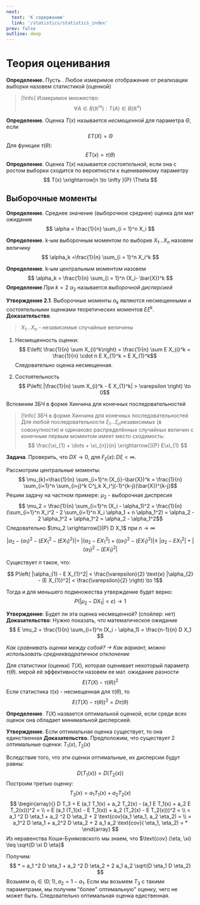```yaml
---
next:
  text: 'К содержанию'
  link: '/statistics/statistics_index'
prev: false
outline: deep
---
```


# Теория  оценивания

**Определение.** Пусть . Любое измеримое отображение от реализации выборки назовем статистикой (оценкой)
>[!info] Измеримое множество: 
$$ \forall A \in B(\mathbb{R}^m): T(A) \in B(\mathbb{R}^n) $$

**Определение**. Оценка $T(x)$ называется *несмещенной* для параметра $\Theta$, если
$$E T(X) = \Theta$$
Для функции $\tau(\theta)$:
$$E T(x) = \tau(\theta)$$
**Определение**. Оценка $T(x)$ называется *состоятельной*, если она с ростом выборки сходится по вероятности к ецениваемому параметру
$$ T(x) \xrightarrow[n \to \infty ]{P} \Theta $$

## Выборочные моменты

**Определение**. Среднее значение (выборочное среднее) оценка для мат ожидания
$$ \alpha = \frac{1}{n} \sum_{i = 1}^n X_i $$

**Определение**. k-ым выборочным моментом по выборке $X_1 ... X_n$ назовем величину
$$ \alpha_k =\frac{1}{n} \sum_{i = 1}^n X_i^k $$

**Определение**. k-ым центральным моментом назовем 
$$ \alpha_k = \frac{1}{n} \sum_{i = 1}^n (X_i- \bar{X})^k $$
**Определение**.При $k = 2$ $\alpha_2$ называется *выборочной дисперсией*

**Утверждение 2.1**. Выборочные моменты $\alpha_k$ являются несмещенными и состоятельными оценками теоретических моментов $E \xi^k$.
**Доказательство**.

> $X_1 ... X_n$ - независимые случайные величины

1. Несмещенность оценки:
$$ E\left( \frac{1}{n} \sum X_{i}^k\right) = \frac{1}{n} \sum E X_{i}^k = \frac{1}{n} \cdot n E X_{1}^k = E X_{1}^k$$
Следовательно оценка несмещенная.

2. Состоятельность
$$ P\left( |\frac{1}{n} \sum X_{i}^k - E X_{1}^k| > \varepsilon \right) \to 0$$

Вспомним ЗБЧ в форме Хинчина для конечных последовательностей

>[!info] ЗБЧ в форме Хинчина для конечных последовательностей
> Для любой последовательности $\xi_{1} \dots \xi_{n}$независимых (в совокупности) и одинаково распределённых случайных величин с конечным первым моментом имеет место сходимость:
> $$ \frac{\xi_{1} + \dots + \xi_{n}}{n} \xrightarrow[]{P} E\xi_{1} $$

**Задача**. Проверить, что $D X \to 0$, для $F_\xi (x) \colon D \xi < \infty$.

Рассмотрим центральные моменты:
$$ \mu_{k}=\frac{1}{n} \sum_{i=1}^n (X_{i}-\bar{X})^k = \frac{1}{n} \sum_{i=1}^n \sum_{i=j}^k C^j_k X_i^j(-1)^{k-j}(\bar{X})^{k-j}$$
Решим задачу на частном примере:
$\mu_2$ - выборочная диспресия
$$ \mu_2 = \frac{1}{n} \sum_{i=1}^n (X_i - \alpha_1)^2 = \frac{1}{n} (\sum_{i=1}^n X_i^2 - 2 \sum_{i=1}^n X_i \alpha_1 + n \alpha_1^2) = \alpha_2 - 2 \alpha_1^2 + \alpha_1^2 = \alpha_2 - \alpha_1^2$$
Следовательно $\mu_2 \xrightarrow[]{P} D X_1$ при $n \to \infty$

$$ |\alpha_2 - (\alpha_1)^2 - (E X_1^2 - (E X_1)^2)| = \
| (\alpha_2 - E X_1^2) + ((\alpha_1)^2  - (E X_1)^2)| \leq \
|\alpha_2 - E X_1^2| + |(\alpha_1)^2  - (E X_1)^2|$$

Существует $n$ такое, что:

$$ P\left( |\alpha_{1} - E X_{1}^2| < \frac{\varepsilon}{2} \text{и} |\alpha_{2} - (E X_{1})^2| < \frac{\varepsilon}{2} \right) \to 1$$

Тогда и для меньшего подмножества утверждение будет верно:
$$ P(|\mu_2 - D X_1| < \varepsilon) \to 1$$

**Утверждение**: Будет ли эта оценка несмещенной? (спойлер: нет)
**Доказательство**:
Нужно показать, что математическое ожидание
$$ E \mu_2 = \frac{1}{n} \sum_{i=1}^n (X_i - \alpha_1) = \frac{n-1}{n} D X_1 $$

*Как сравнивать оценки между собой? → Как вариант, можно использовать среднеквадратичное отклонение*

Для статистики (оценки) $T(X)$, которая оценивает некоторый параметр $\tau(\theta)$. мерой её эффективности назовем ее мат. ожидание разности
$$E(T(X) - \tau(\theta))^2$$
Если статистика $\tau(x)$ - несмещенная для $\tau(\theta)$, то
$$E(T(X) - \tau(\theta))^2 = D \tau(\theta)$$

**Определение**. $T(X)$ назвается оптимальной оценкой, если среди всех оценок она обладает минимальной дисперсией.

**Утверждение**. Если оптимальная оценка существует, то она единственная
**Доказательство.** Предположим, что существует 2 оптимальные оценки: $T_1(x), T_2(x)$

Вследствие того, что эти оценки оптимальные, их дисперсии будут равны:
$$D (T_1(x)) = D (T_2(x))$$
Построим третью оценку:
$$T_3(x) = a_1 T_1(x) + a_2 T_2(x)$$
$$
\begin{array}{}
D T_3 = E (a_1 T_1(x) + a_2 T_2(x) - (a_1 E T_1(x) + a_2 E T_2(x)))^2 = \\
= E (a_1 (T_1(x) - E T_1(x)) + a_2 (T_2(x) - E T_2(x)))^2 = \\
= a_1 ^2 D \eta_1 + a_2 ^2 D \eta_2 + 2  \text{cov}(a_1 \eta_1, a_2 \eta_2) = \\
= a_1^2 D \eta_1 + a_2^2 D \eta_2 + 2 a_1 a_2 \text{cov}( \eta_1, \eta_2) = *
\end{array}
$$
Из неравенства Коши-Буняковското мы знаем, что $\text{cov} (\eta, \xi) \leq \sqrt{D \xi D \eta}$

Получим:
$$ * = a_1 ^2 D \eta_1 + a_2 ^2 D \eta_2 + 2 a_1 a_2 \sqrt{D \eta_1 D \eta_2} $$
Возьмем $a_1 \in (0;1), a_2 = 1 - a_1$. Если мы возьмем $T_3$  с такими параметрами, мы получим "более" оптимальную" оценку, чего не может быть. Следовательно оптимальная оценка едиственная.

